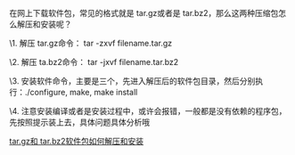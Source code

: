 


在网上下载软件包，常见的格式就是 tar.gz或者是 tar.bz2，那么这两种压缩包怎么解压和安装呢？

\1. 解压 tar.gz命令： tar -zxvf  filename.tar.gz

\2. 解压 ta.bz2命令： tar -jxvf filename.tar.bz2

\3. 安装软件命令，主要是三个，先进入解压后的软件包目录，然后分别执行：./configure, make, make install

\4. 注意安装编译或者是安装过程中，或许会报错，一般都是没有依赖的程序包，先按照提示装上去，具体问题具体分析哦







[tar.gz和 tar.bz2软件包如何解压和安装](https://blog.csdn.net/aboboo5200/article/details/53819481)
